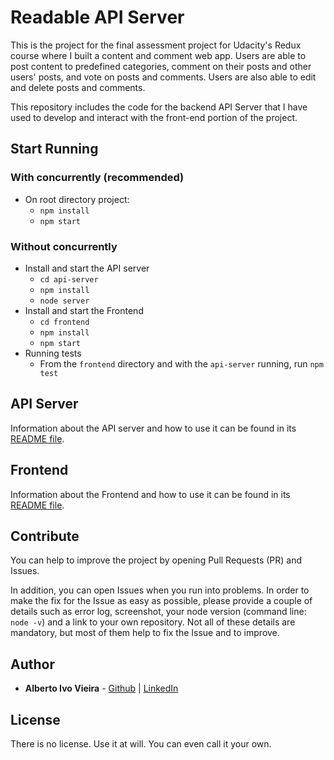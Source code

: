 # Readable API Server

This is the project for the final assessment project for Udacity's Redux course where I built a content and comment web app. Users are able to post content to predefined categories, comment on their posts and other users' posts, and vote on posts and comments. Users are also able to edit and delete posts and comments.

This repository includes the code for the backend API Server that I have used to develop and interact with the front-end portion of the project.

## Start Running

### With concurrently (recommended)

* On root directory project:
    - `npm install`
    - `npm start`

### Without concurrently

* Install and start the API server
    - `cd api-server`
    - `npm install`
    - `node server`
* Install and start the Frontend
    - `cd frontend`
    - `npm install`
    - `npm start`
* Running tests
    - From the `frontend` directory and with the `api-server` running, run `npm test`

## API Server

Information about the API server and how to use it can be found in its [README file](api-server/README.md).

## Frontend

Information about the Frontend and how to use it can be found in its [README file](frontend/README.md).

## Contribute

You can help to improve the project by opening Pull Requests (PR) and Issues.

In addition, you can open Issues when you run into problems. In order to make the fix for the Issue as easy as possible, please provide a couple of details such as error log, screenshot, your node version (command line: `node -v`) and a link to your own repository. Not all of these details are mandatory, but most of them help to fix the Issue and to improve.

## Author

* **Alberto Ivo Vieira** - [Github](https://github.com/albertoivo) | [LinkedIn](https://www.linkedin.com/in/alberto-ivo-vieira/)

## License

There is no license. Use it at will. You can even call it your own.
